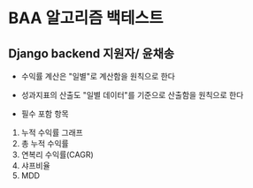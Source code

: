 # BAA 알고리즘 백테스트

## Django backend 지원자/ 윤채송

- 수익률 계산은 "일별"로 계산함을 원칙으로 한다
- 성과지표의 산출도 "일별 데이터"를 기준으로 산출함을 원칙으로 한다

- 필수 포함 항목

1.  누적 수익률 그래프
2.  총 누적 수익률
3.  연복리 수익률(CAGR)
4.  샤프비율
5.  MDD
